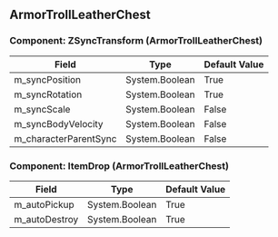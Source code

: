## ArmorTrollLeatherChest

### Component: ZSyncTransform (ArmorTrollLeatherChest)

|Field|Type|Default Value|
|-----|----|-------------|
|m_syncPosition|System.Boolean|True|
|m_syncRotation|System.Boolean|True|
|m_syncScale|System.Boolean|False|
|m_syncBodyVelocity|System.Boolean|False|
|m_characterParentSync|System.Boolean|False|

### Component: ItemDrop (ArmorTrollLeatherChest)

|Field|Type|Default Value|
|-----|----|-------------|
|m_autoPickup|System.Boolean|True|
|m_autoDestroy|System.Boolean|True|

